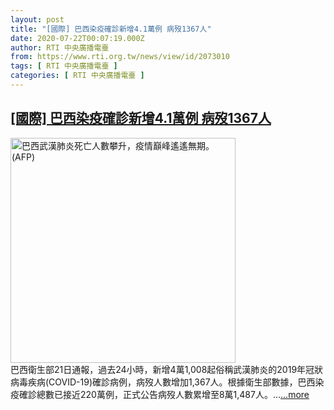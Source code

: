 ```yaml
---
layout: post
title: "[國際] 巴西染疫確診新增4.1萬例 病歿1367人"
date: 2020-07-22T00:07:19.000Z
author: RTI 中央廣播電臺
from: https://www.rti.org.tw/news/view/id/2073010
tags: [ RTI 中央廣播電臺 ]
categories: [ RTI 中央廣播電臺 ]
---
```

<!--1595376439000-->
[[國際] 巴西染疫確診新增4.1萬例 病歿1367人](https://www.rti.org.tw/news/view/id/2073010)
------

<div>
<img src="https://static.rti.org.tw/assets/thumbnails/2020/06/17/48821accf8f319533bb4084a7ddf5074.jpg" width="360" alt="巴西武漢肺炎死亡人數攀升，疫情巔峰遙遙無期。(AFP)" title="巴西武漢肺炎死亡人數攀升，疫情巔峰遙遙無期。(AFP)"><br>巴西衛生部21日通報，過去24小時，新增4萬1,008起俗稱武漢肺炎的2019年冠狀病毒疾病(COVID-19)確診病例，病歿人數增加1,367人。根據衛生部數據，巴西染疫確診總數已接近220萬例，正式公告病歿人數累增至8萬1,487人。...<a target="_blank" href="https://www.rti.org.tw/news/view/id/2073010">...more</a>
</div>
